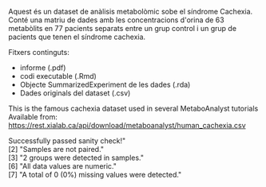 Aquest és un dataset de anàlisis metabolòmic sobe el síndrome Cachexia. Conté una matriu de dades amb les concentracions d'orina de 63 metabòlits en 77 pacients separats entre un grup control i un grup de pacients que tenen el síndrome cachexia. 

Fitxers continguts:
- informe (.pdf)
- codi executable (.Rmd)
- Objecte SummarizedExperiment de les dades (.rda)
- Dades originals del dataset (.csv)










This is the famous cachexia dataset used in several MetaboAnalyst tutorials
Available from: https://rest.xialab.ca/api/download/metaboanalyst/human_cachexia.csv

Successfully passed sanity check!"                                                                                
 [2] "Samples are not paired."                                                                                          
 [3] "2 groups were detected in samples."                                                                               
 [6] "All data values are numeric."                                                                                     
 [7] "A total of 0 (0%) missing values were detected."                                                                  
